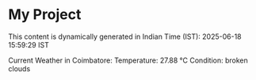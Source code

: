 # My Project

This content is dynamically generated in Indian Time (IST): 2025-06-18 15:59:29 IST


Current Weather in Coimbatore:
Temperature: 27.88 °C
Condition: broken clouds
